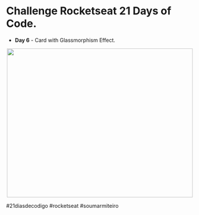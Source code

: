
# Challenge Rocketseat 21 Days of Code.
* **Day 6** - Card with Glassmorphism Effect.

<div align ="center">
  <img width="500" height="400"src="assets/card.gif" alt="">
</div>

#21diasdecodigo #rocketseat #soumarmiteiro
